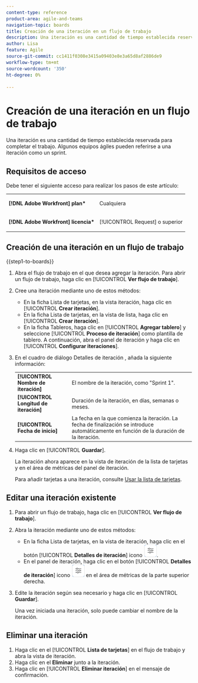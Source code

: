 ```yaml
---
content-type: reference
product-area: agile-and-teams
navigation-topic: boards
title: Creación de una iteración en un flujo de trabajo
description: Una iteración es una cantidad de tiempo establecida reservada para completar el trabajo. Algunos equipos ágiles pueden referirse a una iteración como un sprint.
author: Lisa
feature: Agile
source-git-commit: cc1411f0308e3415a09403e8e3a65d8af2886de9
workflow-type: tm+mt
source-wordcount: '350'
ht-degree: 0%

---
```


# Creación de una iteración en un flujo de trabajo

Una iteración es una cantidad de tiempo establecida reservada para completar el trabajo. Algunos equipos ágiles pueden referirse a una iteración como un sprint.

## Requisitos de acceso

Debe tener el siguiente acceso para realizar los pasos de este artículo:

<table style="table-layout:auto"> 
 <col> 
 </col> 
 <col> 
 </col> 
 <tbody> 
  <tr> 
   <td role="rowheader"><strong>[!DNL Adobe Workfront] plan*</strong></td> 
   <td> <p>Cualquiera</p> </td> 
  </tr> 
  <tr> 
   <td role="rowheader"><strong>[!DNL Adobe Workfront] licencia*</strong></td> 
   <td> <p>[!UICONTROL Request] o superior</p> </td> 
  </tr> 
 </tbody> 
</table>

## Creación de una iteración en un flujo de trabajo

{{step1-to-boards}}

1. Abra el flujo de trabajo en el que desea agregar la iteración. Para abrir un flujo de trabajo, haga clic en [!UICONTROL **Ver flujo de trabajo**].
1. Cree una iteración mediante uno de estos métodos:

   * En la ficha Lista de tarjetas, en la vista iteración, haga clic en [!UICONTROL **Crear iteración**].
   * En la ficha Lista de tarjetas, en la vista de lista, haga clic en [!UICONTROL **Crear iteración**].
   * En la ficha Tableros, haga clic en [!UICONTROL **Agregar tablero**] y seleccione [!UICONTROL **Proceso de iteración**] como plantilla de tablero. A continuación, abra el panel de iteración y haga clic en [!UICONTROL **Configurar iteraciones**].

1. En el cuadro de diálogo Detalles de iteración , añada la siguiente información:

   <table style="table-layout:auto"> 
    <tbody> 
     <tr> 
      <td><strong>[!UICONTROL Nombre de iteración]</strong></td> 
      <td>El nombre de la iteración, como "Sprint 1".</td> 
     </tr> 
     <tr> 
      <td><strong>[!UICONTROL Longitud de iteración]</strong></td> 
      <td>Duración de la iteración, en días, semanas o meses.</td> 
     </tr>
     <tr> 
      <td><strong>[!UICONTROL Fecha de inicio]</strong></td> 
      <td>La fecha en la que comienza la iteración. La fecha de finalización se introduce automáticamente en función de la duración de la iteración.</td> 
     </tr> 
    </tbody> 
   </table>

1. Haga clic en [!UICONTROL **Guardar**].

   La iteración ahora aparece en la vista de iteración de la lista de tarjetas y en el área de métricas del panel de iteración.

   Para añadir tarjetas a una iteración, consulte [Usar la lista de tarjetas](/help/quicksilver/agile/use-boards-agile-planning-tools/use-card-list.md).

## Editar una iteración existente

1. Para abrir un flujo de trabajo, haga clic en [!UICONTROL **Ver flujo de trabajo**].
1. Abra la iteración mediante uno de estos métodos:

   * En la ficha Lista de tarjetas, en la vista de iteración, haga clic en el botón [!UICONTROL **Detalles de iteración**] icono ![Detalles de iteración](assets/iteration-details-button.png).
   * En el panel de iteración, haga clic en el botón [!UICONTROL **Detalles de iteración**] icono ![Detalles de iteración](assets/iteration-details-button.png) en el área de métricas de la parte superior derecha.

1. Edite la iteración según sea necesario y haga clic en [!UICONTROL **Guardar**].

   Una vez iniciada una iteración, solo puede cambiar el nombre de la iteración.

## Eliminar una iteración

1. Haga clic en el [!UICONTROL **Lista de tarjetas**] en el flujo de trabajo y abra la vista de iteración.
1. Haga clic en el **Eliminar** junto a la iteración.
1. Haga clic en [!UICONTROL **Eliminar iteración**] en el mensaje de confirmación.
